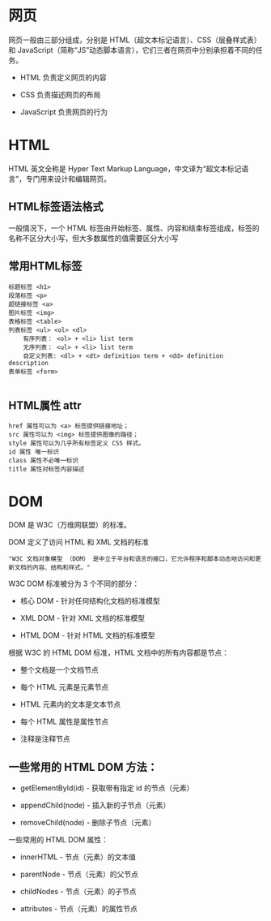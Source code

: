 # 网页

网页一般由三部分组成，分别是 HTML（超文本标记语言）、CSS（层叠样式表）和 JavaScript（简称“JS”动态脚本语言），它们三者在网页中分别承担着不同的任务。

- HTML 负责定义网页的内容  

- CSS 负责描述网页的布局  

- JavaScript 负责网页的行为  


# HTML

HTML 英文全称是 Hyper Text Markup Language，中文译为“超文本标记语言”，专门用来设计和编辑网页。

## HTML标签语法格式  

一般情况下，一个 HTML 标签由开始标签、属性、内容和结束标签组成，标签的名称不区分大小写，但大多数属性的值需要区分大小写  

## 常用HTML标签  
```
标题标签 <h1>  
段落标签 <p>  
超链接标签 <a>  
图片标签 <img>  
表格标签 <table>  
列表标签 <ul> <ol> <dl>
	有序列表： <ol> + <li> list term  
	无序列表： <ul> + <li> list term
	自定义列表: <dl> + <dt> definition term + <dd> definition description  
表单标签 <form>  


```

## HTML属性 attr  

```
href 属性可以为 <a> 标签提供链接地址；  
src 属性可以为 <img> 标签提供图像的路径；  
style 属性可以为几乎所有标签定义 CSS 样式。  
id 属性 唯一标识   
class 属性不必唯一标识  
title 属性对标签内容描述  

```



# DOM

DOM 是 W3C（万维网联盟）的标准。

DOM 定义了访问 HTML 和 XML 文档的标准  

	"W3C 文档对象模型 （DOM） 是中立于平台和语言的接口，它允许程序和脚本动态地访问和更新文档的内容、结构和样式。"

W3C DOM 标准被分为 3 个不同的部分：

- 核心 DOM - 针对任何结构化文档的标准模型  

- XML DOM - 针对 XML 文档的标准模型  

- HTML DOM - 针对 HTML 文档的标准模型  


根据 W3C 的 HTML DOM 标准，HTML 文档中的所有内容都是节点：

- 整个文档是一个文档节点  

- 每个 HTML 元素是元素节点  

- HTML 元素内的文本是文本节点  

- 每个 HTML 属性是属性节点  

- 注释是注释节点  

## 一些常用的 HTML DOM 方法：

- getElementById(id) - 获取带有指定 id 的节点（元素） 

- appendChild(node) - 插入新的子节点（元素） 

- removeChild(node) - 删除子节点（元素） 

一些常用的 HTML DOM 属性：

- innerHTML - 节点（元素）的文本值 

- parentNode - 节点（元素）的父节点  

- childNodes - 节点（元素）的子节点  

- attributes - 节点（元素）的属性节点  








